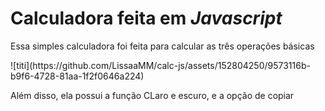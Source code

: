 <h1>Calculadora feita em <i>Javascript</i></h1>
<p>Essa simples calculadora foi feita para calcular as três operações básicas</p>
![titi](https://github.com/LissaaMM/calc-js/assets/152804250/9573116b-b9f6-4728-81aa-1f2f0646a224)
<p>Além disso, ela possui a função CLaro e escuro, e a opção de copiar</p>
